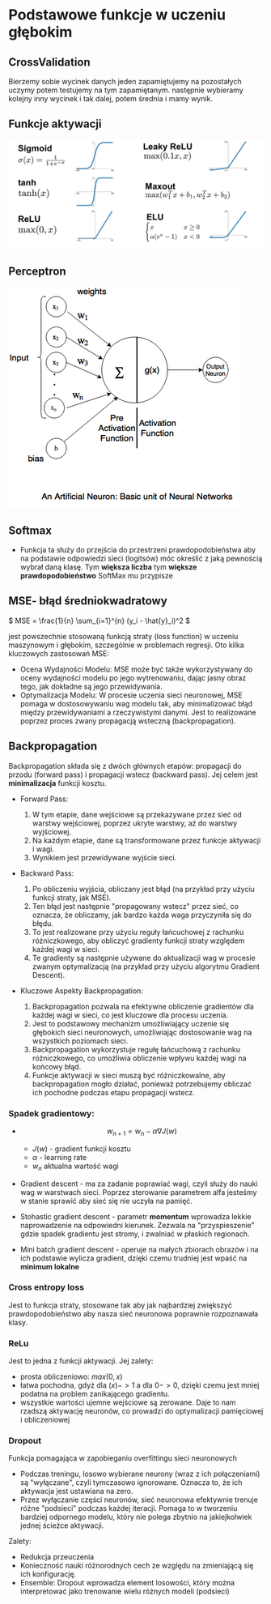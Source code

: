 # Podstawowe funkcje w uczeniu głębokim
## CrossValidation
Bierzemy sobie wycinek danych jeden zapamiętujemy na pozostałych uczymy potem testujemy na tym zapamiętanym. następnie wybieramy kolejny inny wycinek i tak dalej, potem średnia i mamy wynik.

## Funkcje aktywacji
![](./images/aktywacje.png)
## Perceptron
![](./images/perceptron.png)
## Softmax
- Funkcja ta służy do przejścia do przestrzeni prawdopodobieństwa aby na podstawie odpowiedzi sieci (logitsów) móc określić z jaką pewnością wybrał daną klasę. Tym **większa liczba** tym **większe prawdopodobieństwo** SoftMax mu przypisze
## MSE- błąd średniokwadratowy
$ MSE = \frac{1}{n} \sum_{i=1}^{n} (y_i - \hat{y}_i)^2 $

jest powszechnie stosowaną funkcją straty (loss function) w uczeniu maszynowym i głębokim, szczególnie w problemach regresji. Oto kilka kluczowych zastosowań MSE:
- Ocena Wydajności Modelu: MSE może być także wykorzystywany do oceny wydajności modelu po jego wytrenowaniu, dając jasny obraz tego, jak dokładne są jego przewidywania.
- Optymalizacja Modelu:  W procesie uczenia sieci neuronowej, MSE pomaga w dostosowywaniu wag modelu tak, aby minimalizować błąd między przewidywaniami a rzeczywistymi danymi. Jest to realizowane poprzez proces zwany propagacją wsteczną (backpropagation).


## Backpropagation
Backpropagation składa się z dwóch głównych etapów: propagacji do przodu (forward pass) i propagacji wstecz (backward pass). Jej celem jest **minimalizacja** funkcji kosztu.

- Forward Pass:
    1. W tym etapie, dane wejściowe są przekazywane przez sieć od warstwy wejściowej, poprzez ukryte warstwy, aż do warstwy wyjściowej.
    2. Na każdym etapie, dane są transformowane przez funkcje aktywacji i wagi.
    3. Wynikiem jest przewidywane wyjście sieci.

- Backward Pass:
    1. Po obliczeniu wyjścia, obliczany jest błąd (na przykład przy użyciu funkcji straty, jak MSE).
    2. Ten błąd jest następnie "propagowany wstecz" przez sieć, co oznacza, że obliczamy, jak bardzo każda waga przyczyniła się do błędu.
    3. To jest realizowane przy użyciu reguły łańcuchowej z rachunku różniczkowego, aby obliczyć gradienty funkcji straty względem każdej wagi w sieci.
    4. Te gradienty są następnie używane do aktualizacji wag w procesie zwanym optymalizacją (na przykład przy użyciu algorytmu Gradient Descent).

- Kluczowe Aspekty Backpropagation:

    1. Backpropagation pozwala na efektywne obliczenie gradientów dla każdej wagi w sieci, co jest kluczowe dla procesu uczenia.
    2. Jest to podstawowy mechanizm umożliwiający uczenie się głębokich sieci neuronowych, umożliwiając dostosowanie wag na wszystkich poziomach sieci.
    3. Backpropagation wykorzystuje regułę łańcuchową z rachunku różniczkowego, co umożliwia obliczenie wpływu każdej wagi na końcowy błąd.
    4. Funkcje aktywacji w sieci muszą być różniczkowalne, aby backpropagation mogło działać, ponieważ potrzebujemy obliczać ich pochodne podczas etapu propagacji wstecz.



### Spadek gradientowy:
- $$ w_{n+1} = w_n - \alpha \nabla J(w)$$
    - $J(w)$ - gradient funkcji kosztu
    - $\alpha$ - learning rate
    - $w_n$  aktualna wartość wagi

- Gradient descent - ma za zadanie poprawiać wagi, czyli służy do nauki wag w warstwach sieci. Poprzez sterowanie parametrem alfa jesteśmy w stanie sprawić aby sieć się nie uczyła na pamięć.

- Stohastic gradient descent - parametr **momentum** wprowadza lekkie naprowadzenie na odpowiedni kierunek. Zezwala na "przyspieszenie"  gdzie spadek gradientu jest stromy, i zwalniać w płaskich regionach.

-  Mini batch gradient descent - operuje na małych zbiorach obrazów i na ich podstawie wylicza gradient, dzięki czemu trudniej jest wpaść na **minimum lokalne**


### Cross entropy loss
Jest to funkcja straty, stosowane tak aby jak najbardziej zwiększyć prawdopodobieństwo aby nasza sieć neuronowa poprawnie rozpoznawała klasy.
### ReLu
Jest to jedna z funkcji aktywacji. Jej zalety:
- prosta obliczeniowo: $max(0, x)$
- łatwa pochodna, gdyż dla $(x) -> 1$ a dla $0 -> 0$, dzięki czemu jest mniej podatna na problem zanikającego gradientu.
- wszystkie wartości ujemne wejściowe są zerowane. Daje to nam rzadszą aktywację neuronów, co prowadzi do optymalizacji pamięciowej i obliczeniowej
### Dropout
Funkcja pomagająca w zapobieganiu overfittingu sieci neuronowych
- Podczas treningu, losowo wybierane neurony (wraz z ich połączeniami) są "wyłączane", czyli tymczasowo ignorowane. Oznacza to, że ich aktywacja jest ustawiana na zero.
- Przez wyłączanie części neuronów, sieć neuronowa efektywnie trenuje różne "podsieci" podczas każdej iteracji. Pomaga to w tworzeniu bardziej odpornego modelu, który nie polega zbytnio na jakiejkolwiek jednej ścieżce aktywacji.

Zalety:
- Redukcja przeuczenia
- Konieczność nauki różnorodnych cech ze względu na zmieniającą się ich konfigurację.
- Ensemble: Dropout wprowadza element losowości, który można interpretować jako trenowanie wielu różnych modeli (podsieci)